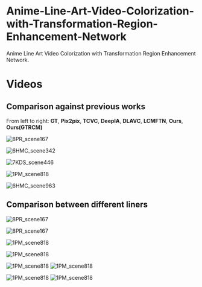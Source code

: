 # Anime-Line-Art-Video-Colorization-with-Transformation-Region-Enhancement-Network

Anime Line Art Video Colorization with Transformation Region Enhancement Network.

# Videos

## Comparison against previous works

From left to right: **GT**, **Pix2pix**, **TCVC**, **DeepIA**, **DLAVC**, **LCMFTN**, **Ours**, **Ours(GTRCM)**

![8PR_scene167](./gif/8PR_scene167.gif)

![6HMC_scene342](./gif/6HMC_scene342.gif)

![7KDS_scene446](./gif/7KDS_scene446.gif)

![1PM_scene818](./gif/1PM_scene818.gif)

![6HMC_scene963](./gif/6HMC_scene963.gif)

## Comparison between different liners

![8PR_scene167](./gif/4.gif)

![8PR_scene167](./gif/4c.gif)

![1PM_scene818](./gif/2.gif)

![1PM_scene818](./gif/2c.gif)

![1PM_scene818](./gif/1.gif)
![1PM_scene818](./gif/1c.gif)

![1PM_scene818](./gif/3.gif)
![1PM_scene818](./gif/3c.gif)


